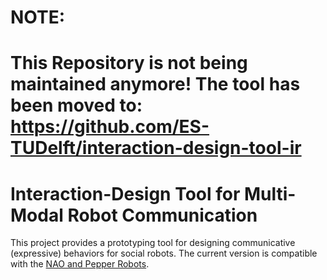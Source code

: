 # NOTE:

# This Repository is not being maintained anymore! The tool has been moved to: https://github.com/ES-TUDelft/interaction-design-tool-ir

# Interaction-Design Tool for Multi-Modal Robot Communication

This project provides a prototyping tool for designing communicative (expressive) behaviors for social robots. The current version is compatible with the [NAO and Pepper Robots](https://www.ald.softbankrobotics.com/en/robots).
